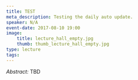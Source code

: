 ```yaml
---
title: TEST
meta_description: Testing the daily auto update.
speaker: N/A
event-date: 2017-08-10 19:00
image:
    title: lecture_hall_empty.jpg
    thumb: thumb_lecture_hall_empty.jpg
type: lecture
tags:
---
```

*Abstract:*
TBD
